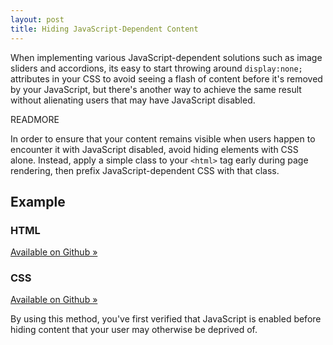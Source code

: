 ```yaml
---
layout: post
title: Hiding JavaScript-Dependent Content
---
```


When implementing various JavaScript-dependent solutions such as image sliders and accordions, its easy to start throwing around `display:none;` attributes in your CSS to avoid seeing a flash of content before it's removed by your JavaScript, but there's another way to achieve the same result without alienating users that may have JavaScript disabled.

READMORE

In order to ensure that your content remains visible when users happen to encounter it with JavaScript disabled, avoid hiding elements with CSS alone. Instead, apply a simple class to your `<html>` tag early during page rendering, then prefix JavaScript-dependent CSS with that class.

## Example

### HTML
<script src="https://gist.github.com/1085836.js?file=index.html"></script>
<a href="https://gist.github.com/1085836">Available on Github &raquo;</a>

### CSS
<script src="https://gist.github.com/1085836.js?file=style.css"></script>
<a href="https://gist.github.com/1085836">Available on Github &raquo;</a>

By using this method, you've first verified that JavaScript is enabled before hiding content that your user may otherwise be deprived of.